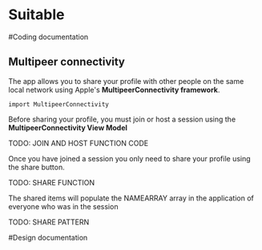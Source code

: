 # Suitable

#Coding documentation

## Multipeer connectivity

The app allows you to share your profile with other people on the same local network using Apple's **MultipeerConnectivity framework**. 

    import MultipeerConnectivity


Before sharing your profile, you must join or host a session using the **MultipeerConnectivity View Model**  

TODO: JOIN AND HOST FUNCTION CODE

Once you have joined a session you only need to share your profile using the share button.

TODO: SHARE FUNCTION

The shared items will populate the NAMEARRAY array in the application of everyone who was in the session


TODO: SHARE PATTERN

#Design documentation
